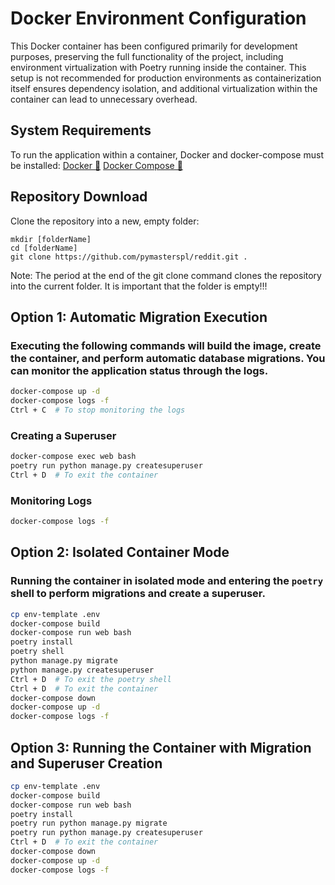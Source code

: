 # Docker Environment Configuration
This Docker container has been configured primarily for development purposes, preserving the full functionality of the project, including environment virtualization with Poetry running inside the container. This setup is not recommended for production environments as containerization itself ensures dependency isolation, and additional virtualization within the container can lead to unnecessary overhead.

## System Requirements
To run the application within a container, Docker and docker-compose must be installed:
[Docker 🐳](https://docs.docker.com/desktop/)
[Docker Compose 🐳](https://docs.docker.com/compose/install/)

## Repository Download
Clone the repository into a new, empty folder:
```
mkdir [folderName]
cd [folderName]
git clone https://github.com/pymasterspl/reddit.git .
```
Note: The period at the end of the git clone command clones the repository into the current folder. It is important that the folder is empty!!!


## Option 1: Automatic Migration Execution
### Executing the following commands will build the image, create the container, and perform automatic database migrations. You can monitor the application status through the logs.
```bash
docker-compose up -d
docker-compose logs -f
Ctrl + C  # To stop monitoring the logs
```

### Creating a Superuser
```bash
docker-compose exec web bash
poetry run python manage.py createsuperuser
Ctrl + D  # To exit the container
```

### Monitoring Logs
```bash
docker-compose logs -f
```

## Option 2: Isolated Container Mode
### Running the container in isolated mode and entering the `poetry` shell to perform migrations and create a superuser.
```bash
cp env-template .env
docker-compose build
docker-compose run web bash
poetry install
poetry shell
python manage.py migrate
python manage.py createsuperuser
Ctrl + D  # To exit the poetry shell
Ctrl + D  # To exit the container
docker-compose down
docker-compose up -d
docker-compose logs -f
```

## Option 3: Running the Container with Migration and Superuser Creation
```bash
cp env-template .env
docker-compose build
docker-compose run web bash
poetry install
poetry run python manage.py migrate
poetry run python manage.py createsuperuser
Ctrl + D  # To exit the container
docker-compose down
docker-compose up -d
docker-compose logs -f
```



